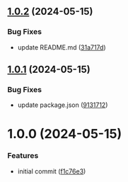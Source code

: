 ## [1.0.2](https://github.com/ckasidis/prettier-config/compare/v1.0.1...v1.0.2) (2024-05-15)


### Bug Fixes

* update README.md ([31a717d](https://github.com/ckasidis/prettier-config/commit/31a717d508fa03d3c6dff984071dce27ee1d1b11))

## [1.0.1](https://github.com/ckasidis/prettier-config/compare/v1.0.0...v1.0.1) (2024-05-15)


### Bug Fixes

* update package.json ([9131712](https://github.com/ckasidis/prettier-config/commit/9131712a60571856fe97fe428236bd521b8db219))

# 1.0.0 (2024-05-15)


### Features

* initial commit ([f1c76e3](https://github.com/ckasidis/prettier-config/commit/f1c76e3528f31ee739e9a86d75af8b3b5d05bb64))
